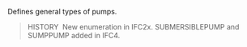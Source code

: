 ﻿Defines general types of pumps.

> HISTORY&nbsp; New enumeration in IFC2x. SUBMERSIBLEPUMP and SUMPPUMP added in IFC4.